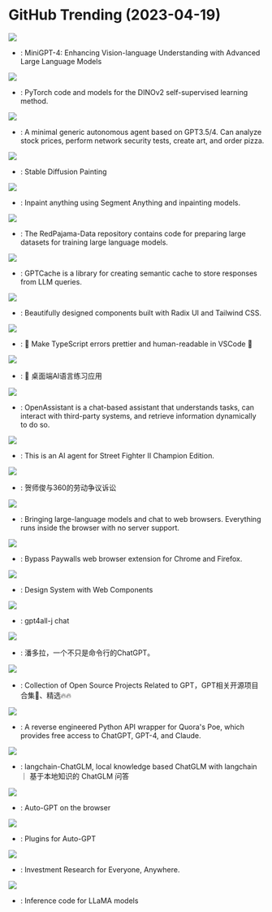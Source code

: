 # GitHub Trending (2023-04-19)

![](https://img.shields.io/badge/Python-New%202-green?style=flat-square&logo=appveyor)
- [](https://github.comundefined): MiniGPT-4: Enhancing Vision-language Understanding with Advanced Large Language Models

![](https://img.shields.io/badge/Python-New%20801-green?style=flat-square&logo=appveyor)
- [](https://github.comundefined): PyTorch code and models for the DINOv2 self-supervised learning method.

![](https://img.shields.io/badge/Python-New%20457-green?style=flat-square&logo=appveyor)
- [](https://github.comundefined): A minimal generic autonomous agent based on GPT3.5/4. Can analyze stock prices, perform network security tests, create art, and order pizza.

![](https://img.shields.io/badge/Python-New%20186-green?style=flat-square&logo=appveyor)
- [](https://github.comundefined): Stable Diffusion Painting

![](https://img.shields.io/badge/Jupyter%20Notebook-New%20266-green?style=flat-square&logo=appveyor)
- [](https://github.comundefined): Inpaint anything using Segment Anything and inpainting models.

![](https://img.shields.io/badge/Python-New%20396-green?style=flat-square&logo=appveyor)
- [](https://github.comundefined): The RedPajama-Data repository contains code for preparing large datasets for training large language models.

![](https://img.shields.io/badge/Python-New%20191-green?style=flat-square&logo=appveyor)
- [](https://github.comundefined): GPTCache is a library for creating semantic cache to store responses from LLM queries.

![](https://img.shields.io/badge/TypeScript-New%20337-green?style=flat-square&logo=appveyor)
- [](https://github.comundefined): Beautifully designed components built with Radix UI and Tailwind CSS.

![](https://img.shields.io/badge/TypeScript-New%202-green?style=flat-square&logo=appveyor)
- [](https://github.comundefined): 🔵 Make TypeScript errors prettier and human-readable in VSCode 🎀

![](https://img.shields.io/badge/TypeScript-New%20160-green?style=flat-square&logo=appveyor)
- [](https://github.comundefined): 🤖️ 桌面端AI语言练习应用

![](https://img.shields.io/badge/Python-New%201-green?style=flat-square&logo=appveyor)
- [](https://github.comundefined): OpenAssistant is a chat-based assistant that understands tasks, can interact with third-party systems, and retrieve information dynamically to do so.

![](https://img.shields.io/badge/Python-New%20512-green?style=flat-square&logo=appveyor)
- [](https://github.comundefined): This is an AI agent for Street Fighter II Champion Edition.

![](https://img.shields.io/badge/none-New%20349-green?style=flat-square&logo=appveyor)
- [](https://github.comundefined): 贺师俊与360的劳动争议诉讼

![](https://img.shields.io/badge/Python-New%20420-green?style=flat-square&logo=appveyor)
- [](https://github.comundefined): Bringing large-language models and chat to web browsers. Everything runs inside the browser with no server support.

![](https://img.shields.io/badge/JavaScript-New%20404-green?style=flat-square&logo=appveyor)
- [](https://github.comundefined): Bypass Paywalls web browser extension for Chrome and Firefox.

![](https://img.shields.io/badge/TypeScript-New%2076-green?style=flat-square&logo=appveyor)
- [](https://github.comundefined): Design System with Web Components

![](https://img.shields.io/badge/C%2B%2B-New%2088-green?style=flat-square&logo=appveyor)
- [](https://github.comundefined): gpt4all-j chat

![](https://img.shields.io/badge/Python-New%20217-green?style=flat-square&logo=appveyor)
- [](https://github.comundefined): 潘多拉，一个不只是命令行的ChatGPT。

![](https://img.shields.io/badge/Python-New%20291-green?style=flat-square&logo=appveyor)
- [](https://github.comundefined): Collection of Open Source Projects Related to GPT，GPT相关开源项目合集🚀、精选🔥🔥

![](https://img.shields.io/badge/Python-New%2031-green?style=flat-square&logo=appveyor)
- [](https://github.comundefined): A reverse engineered Python API wrapper for Quora's Poe, which provides free access to ChatGPT, GPT-4, and Claude.

![](https://img.shields.io/badge/Python-New%20200-green?style=flat-square&logo=appveyor)
- [](https://github.comundefined): langchain-ChatGLM, local knowledge based ChatGLM with langchain ｜ 基于本地知识的 ChatGLM 问答

![](https://img.shields.io/badge/TypeScript-New%20155-green?style=flat-square&logo=appveyor)
- [](https://github.comundefined): Auto-GPT on the browser

![](https://img.shields.io/badge/none-New%20174-green?style=flat-square&logo=appveyor)
- [](https://github.comundefined): Plugins for Auto-GPT

![](https://img.shields.io/badge/Python-New%20296-green?style=flat-square&logo=appveyor)
- [](https://github.comundefined): Investment Research for Everyone, Anywhere.

![](https://img.shields.io/badge/Python-New%20144-green?style=flat-square&logo=appveyor)
- [](https://github.comundefined): Inference code for LLaMA models

